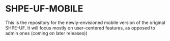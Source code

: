 # SHPE-UF-MOBILE
This is the repository for the newly-envisioned mobile version of the original SHPE-UF. It will focus mostly on user-centered features, as opposed to admin ones (coming on later releases))

